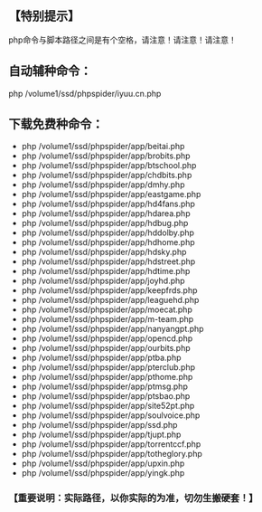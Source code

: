 ## 【特别提示】
php命令与脚本路径之间是有个空格，请注意！请注意！请注意！


## 自动辅种命令：
php /volume1/ssd/phpspider/iyuu.cn.php


## 下载免费种命令：

- php /volume1/ssd/phpspider/app/beitai.php
- php /volume1/ssd/phpspider/app/brobits.php
- php /volume1/ssd/phpspider/app/btschool.php
- php /volume1/ssd/phpspider/app/chdbits.php
- php /volume1/ssd/phpspider/app/dmhy.php
- php /volume1/ssd/phpspider/app/eastgame.php
- php /volume1/ssd/phpspider/app/hd4fans.php
- php /volume1/ssd/phpspider/app/hdarea.php
- php /volume1/ssd/phpspider/app/hdbug.php
- php /volume1/ssd/phpspider/app/hddolby.php
- php /volume1/ssd/phpspider/app/hdhome.php
- php /volume1/ssd/phpspider/app/hdsky.php
- php /volume1/ssd/phpspider/app/hdstreet.php
- php /volume1/ssd/phpspider/app/hdtime.php
- php /volume1/ssd/phpspider/app/joyhd.php
- php /volume1/ssd/phpspider/app/keepfrds.php
- php /volume1/ssd/phpspider/app/leaguehd.php
- php /volume1/ssd/phpspider/app/moecat.php
- php /volume1/ssd/phpspider/app/m-team.php
- php /volume1/ssd/phpspider/app/nanyangpt.php
- php /volume1/ssd/phpspider/app/opencd.php
- php /volume1/ssd/phpspider/app/ourbits.php
- php /volume1/ssd/phpspider/app/ptba.php
- php /volume1/ssd/phpspider/app/pterclub.php
- php /volume1/ssd/phpspider/app/pthome.php
- php /volume1/ssd/phpspider/app/ptmsg.php
- php /volume1/ssd/phpspider/app/ptsbao.php
- php /volume1/ssd/phpspider/app/site52pt.php
- php /volume1/ssd/phpspider/app/soulvoice.php
- php /volume1/ssd/phpspider/app/ssd.php
- php /volume1/ssd/phpspider/app/tjupt.php
- php /volume1/ssd/phpspider/app/torrentccf.php
- php /volume1/ssd/phpspider/app/totheglory.php
- php /volume1/ssd/phpspider/app/upxin.php
- php /volume1/ssd/phpspider/app/yingk.php

### 【重要说明：实际路径，以你实际的为准，切勿生搬硬套！】